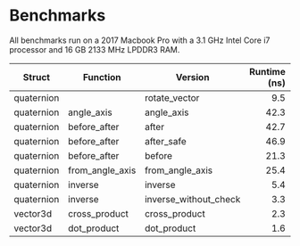 # Benchmarks

All benchmarks run on a 2017 Macbook Pro with a 3.1 GHz Intel Core i7
processor and 16 GB 2133 MHz LPDDR3 RAM.

Struct | Function | Version | Runtime (ns) | Throughput (Mops/s)
-------|----------|---------|-------------:|-------------------:
quaternion |  | rotate\_vector |    9.5 |  105.0
quaternion | angle\_axis | angle\_axis |   42.3 |   23.6
quaternion | before\_after | after |   42.7 |   23.4
quaternion | before\_after | after\_safe |   46.9 |   21.3
quaternion | before\_after | before |   21.3 |   46.9
quaternion | from\_angle\_axis | from\_angle\_axis |   25.4 |   39.4
quaternion | inverse | inverse |    5.4 |  184.3
quaternion | inverse | inverse\_without\_check |    3.3 |  302.8
vector3d | cross\_product | cross\_product |    2.3 |  442.4
vector3d | dot\_product | dot\_product |    1.6 |  623.6